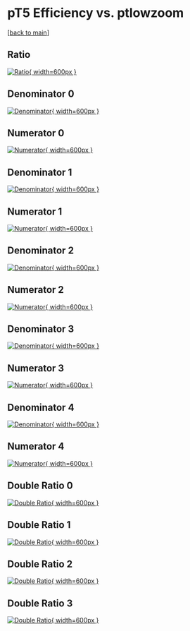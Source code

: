 # pT5 Efficiency vs. ptlowzoom

[[back to main](./)]



## Ratio

[![Ratio](../mtv/var/pT5_base_13_1_eff_ptlowzoom.png){ width=600px }](../mtv/var/pT5_base_13_1_eff_ptlowzoom.pdf)

## Denominator 0

[![Denominator](../mtv/den/pT5_base_13_1_eff_ptlowzoom_den0.png){ width=600px }](../mtv/den/pT5_base_13_1_eff_ptlowzoom_den0.pdf)

## Numerator 0

[![Numerator](../mtv/num/pT5_base_13_1_eff_ptlowzoom_num0.png){ width=600px }](../mtv/num/pT5_base_13_1_eff_ptlowzoom_num0.pdf)

## Denominator 1

[![Denominator](../mtv/den/pT5_base_13_1_eff_ptlowzoom_den1.png){ width=600px }](../mtv/den/pT5_base_13_1_eff_ptlowzoom_den1.pdf)

## Numerator 1

[![Numerator](../mtv/num/pT5_base_13_1_eff_ptlowzoom_num1.png){ width=600px }](../mtv/num/pT5_base_13_1_eff_ptlowzoom_num1.pdf)

## Denominator 2

[![Denominator](../mtv/den/pT5_base_13_1_eff_ptlowzoom_den2.png){ width=600px }](../mtv/den/pT5_base_13_1_eff_ptlowzoom_den2.pdf)

## Numerator 2

[![Numerator](../mtv/num/pT5_base_13_1_eff_ptlowzoom_num2.png){ width=600px }](../mtv/num/pT5_base_13_1_eff_ptlowzoom_num2.pdf)

## Denominator 3

[![Denominator](../mtv/den/pT5_base_13_1_eff_ptlowzoom_den3.png){ width=600px }](../mtv/den/pT5_base_13_1_eff_ptlowzoom_den3.pdf)

## Numerator 3

[![Numerator](../mtv/num/pT5_base_13_1_eff_ptlowzoom_num3.png){ width=600px }](../mtv/num/pT5_base_13_1_eff_ptlowzoom_num3.pdf)

## Denominator 4

[![Denominator](../mtv/den/pT5_base_13_1_eff_ptlowzoom_den4.png){ width=600px }](../mtv/den/pT5_base_13_1_eff_ptlowzoom_den4.pdf)

## Numerator 4

[![Numerator](../mtv/num/pT5_base_13_1_eff_ptlowzoom_num4.png){ width=600px }](../mtv/num/pT5_base_13_1_eff_ptlowzoom_num4.pdf)

## Double Ratio 0

[![Double Ratio](../mtv/ratio/pT5_base_13_1_eff_ptlowzoom_ratio0.png){ width=600px }](../mtv/ratio/pT5_base_13_1_eff_ptlowzoom_ratio0.pdf)

## Double Ratio 1

[![Double Ratio](../mtv/ratio/pT5_base_13_1_eff_ptlowzoom_ratio1.png){ width=600px }](../mtv/ratio/pT5_base_13_1_eff_ptlowzoom_ratio1.pdf)

## Double Ratio 2

[![Double Ratio](../mtv/ratio/pT5_base_13_1_eff_ptlowzoom_ratio2.png){ width=600px }](../mtv/ratio/pT5_base_13_1_eff_ptlowzoom_ratio2.pdf)

## Double Ratio 3

[![Double Ratio](../mtv/ratio/pT5_base_13_1_eff_ptlowzoom_ratio3.png){ width=600px }](../mtv/ratio/pT5_base_13_1_eff_ptlowzoom_ratio3.pdf)

